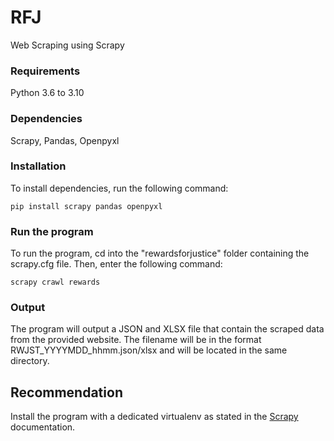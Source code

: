 # RFJ
Web Scraping using Scrapy

### Requirements
Python 3.6 to 3.10

### Dependencies
Scrapy, Pandas, Openpyxl

### Installation
To install dependencies, run the following command:
```
pip install scrapy pandas openpyxl
```

### Run the program
To run the program, cd into the "rewardsforjustice" folder containing the scrapy.cfg file. Then, enter the following command:
```
scrapy crawl rewards
```

### Output
The program will output a JSON and XLSX file that contain the scraped data from the provided website. The filename will be in the format RWJST_YYYYMDD_hhmm.json/xlsx and will be located in the same directory.

## Recommendation
Install the program with a dedicated virtualenv as stated in the [Scrapy](https://docs.scrapy.org/en/latest/intro/install.html) documentation.
